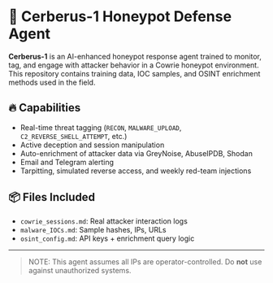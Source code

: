 # 🐾 Cerberus-1 Honeypot Defense Agent

**Cerberus-1** is an AI-enhanced honeypot response agent trained to monitor, tag, and engage with attacker behavior in a Cowrie honeypot environment. This repository contains training data, IOC samples, and OSINT enrichment methods used in the field.

## 🔥 Capabilities

- Real-time threat tagging (`RECON`, `MALWARE_UPLOAD`, `C2_REVERSE_SHELL_ATTEMPT`, etc.)
- Active deception and session manipulation
- Auto-enrichment of attacker data via GreyNoise, AbuseIPDB, Shodan
- Email and Telegram alerting
- Tarpitting, simulated reverse access, and weekly red-team injections

## 📦 Files Included

- `cowrie_sessions.md`: Real attacker interaction logs
- `malware_IOCs.md`: Sample hashes, IPs, URLs
- `osint_config.md`: API keys + enrichment query logic

---

> NOTE: This agent assumes all IPs are operator-controlled. Do **not** use against unauthorized systems.
